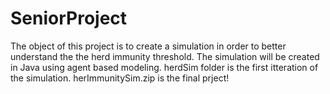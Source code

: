 # SeniorProject
 The object of this project is to create a simulation in order to better understand the the herd immunity threshold. The simulation will be created in Java using agent based modeling. herdSim folder is the first itteration of the simulation. herImmunitySim.zip is the final prject!
